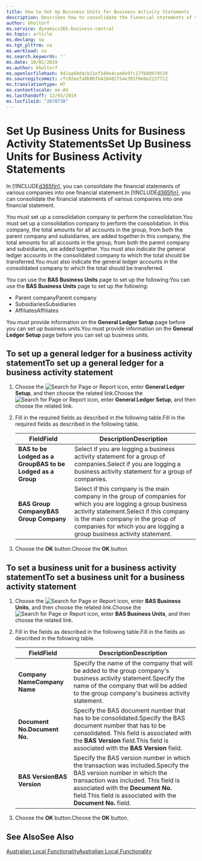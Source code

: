 ```yaml
---
title: How to Set Up Business Units for Business Activity Statements
description: Describes how to consolidate the financial statements of various companies into one financial statement.
author: bholtorf
ms.service: dynamics365-business-central
ms.topic: article
ms.devlang: na
ms.tgt_pltfrm: na
ms.workload: na
ms.search.keywords: ''
ms.date: 10/01/2019
ms.author: bholtorf
ms.openlocfilehash: 941aa60d4cb21ef348e4cae0e9fc17f68d979539
ms.sourcegitcommit: cfc92eefa8b06fb426482f54e393f0e6e222f712
ms.translationtype: HT
ms.contentlocale: en-AU
ms.lasthandoff: 12/03/2019
ms.locfileid: "2878738"
---
```

# <a name="set-up-business-units-for-business-activity-statements"></a><span data-ttu-id="6be72-103">Set Up Business Units for Business Activity Statements</span><span class="sxs-lookup"><span data-stu-id="6be72-103">Set Up Business Units for Business Activity Statements</span></span>
<span data-ttu-id="6be72-104">In [!INCLUDE[d365fin](../../includes/d365fin_md.md)], you can consolidate the financial statements of various companies into one financial statement.</span><span class="sxs-lookup"><span data-stu-id="6be72-104">In [!INCLUDE[d365fin](../../includes/d365fin_md.md)], you can consolidate the financial statements of various companies into one financial statement.</span></span>  

<span data-ttu-id="6be72-105">You must set up a consolidation company to perform the consolidation.</span><span class="sxs-lookup"><span data-stu-id="6be72-105">You must set up a consolidation company to perform the consolidation.</span></span> <span data-ttu-id="6be72-106">In this company, the total amounts for all accounts in the group, from both the parent company and subsidiaries, are added together.</span><span class="sxs-lookup"><span data-stu-id="6be72-106">In this company, the total amounts for all accounts in the group, from both the parent company and subsidiaries, are added together.</span></span> <span data-ttu-id="6be72-107">You must also indicate the general ledger accounts in the consolidated company to which the total should be transferred.</span><span class="sxs-lookup"><span data-stu-id="6be72-107">You must also indicate the general ledger accounts in the consolidated company to which the total should be transferred.</span></span>  

<span data-ttu-id="6be72-108">You can use the **BAS Business Units** page to set up the following:</span><span class="sxs-lookup"><span data-stu-id="6be72-108">You can use the **BAS Business Units** page to set up the following:</span></span>  

- <span data-ttu-id="6be72-109">Parent company</span><span class="sxs-lookup"><span data-stu-id="6be72-109">Parent company</span></span>  
- <span data-ttu-id="6be72-110">Subsidiaries</span><span class="sxs-lookup"><span data-stu-id="6be72-110">Subsidiaries</span></span>  
- <span data-ttu-id="6be72-111">Affiliates</span><span class="sxs-lookup"><span data-stu-id="6be72-111">Affiliates</span></span>  

<span data-ttu-id="6be72-112">You must provide information on the **General Ledger Setup** page before you can set up business units.</span><span class="sxs-lookup"><span data-stu-id="6be72-112">You must provide information on the **General Ledger Setup** page before you can set up business units.</span></span>  

## <a name="to-set-up-a-general-ledger-for-a-business-activity-statement"></a><span data-ttu-id="6be72-113">To set up a general ledger for a business activity statement</span><span class="sxs-lookup"><span data-stu-id="6be72-113">To set up a general ledger for a business activity statement</span></span>  
1. <span data-ttu-id="6be72-114">Choose the ![Search for Page or Report](../../media/ui-search/search_small.png "Search for Page or Report icon") icon, enter **General Ledger Setup**, and then choose the related link.</span><span class="sxs-lookup"><span data-stu-id="6be72-114">Choose the ![Search for Page or Report](../../media/ui-search/search_small.png "Search for Page or Report icon") icon, enter **General Ledger Setup**, and then choose the related link.</span></span>  
2. <span data-ttu-id="6be72-115">Fill in the required fields as described in the following table.</span><span class="sxs-lookup"><span data-stu-id="6be72-115">Fill in the required fields as described in the following table.</span></span>  

    |<span data-ttu-id="6be72-116">Field</span><span class="sxs-lookup"><span data-stu-id="6be72-116">Field</span></span>|<span data-ttu-id="6be72-117">Description</span><span class="sxs-lookup"><span data-stu-id="6be72-117">Description</span></span>|  
    |---------------------------------|---------------------------------------|  
    |<span data-ttu-id="6be72-118">**BAS to be Lodged as a Group**</span><span class="sxs-lookup"><span data-stu-id="6be72-118">**BAS to be Lodged as a Group**</span></span>|<span data-ttu-id="6be72-119">Select if you are logging a business activity statement for a group of companies.</span><span class="sxs-lookup"><span data-stu-id="6be72-119">Select if you are logging a business activity statement for a group of companies.</span></span>|  
    |<span data-ttu-id="6be72-120">**BAS Group Company**</span><span class="sxs-lookup"><span data-stu-id="6be72-120">**BAS Group Company**</span></span>|<span data-ttu-id="6be72-121">Select if this company is the main company in the group of companies for which you are logging a group business activity statement.</span><span class="sxs-lookup"><span data-stu-id="6be72-121">Select if this company is the main company in the group of companies for which you are logging a group business activity statement.</span></span>|  

3.  <span data-ttu-id="6be72-122">Choose the **OK** button.</span><span class="sxs-lookup"><span data-stu-id="6be72-122">Choose the **OK** button.</span></span>  

## <a name="to-set-a-business-unit-for-a-business-activity-statement"></a><span data-ttu-id="6be72-123">To set a business unit for a business activity statement</span><span class="sxs-lookup"><span data-stu-id="6be72-123">To set a business unit for a business activity statement</span></span>  
1. <span data-ttu-id="6be72-124">Choose the ![Search for Page or Report](../../media/ui-search/search_small.png "Search for Page or Report icon") icon, enter **BAS Business Units**, and then choose the related link.</span><span class="sxs-lookup"><span data-stu-id="6be72-124">Choose the ![Search for Page or Report](../../media/ui-search/search_small.png "Search for Page or Report icon") icon, enter **BAS Business Units**, and then choose the related link.</span></span>  
2. <span data-ttu-id="6be72-125">Fill in the fields as described in the following table.</span><span class="sxs-lookup"><span data-stu-id="6be72-125">Fill in the fields as described in the following table.</span></span>  

    |<span data-ttu-id="6be72-126">Field</span><span class="sxs-lookup"><span data-stu-id="6be72-126">Field</span></span>|<span data-ttu-id="6be72-127">Description</span><span class="sxs-lookup"><span data-stu-id="6be72-127">Description</span></span>|  
    |---------------------------------|---------------------------------------|  
    |<span data-ttu-id="6be72-128">**Company Name**</span><span class="sxs-lookup"><span data-stu-id="6be72-128">**Company Name**</span></span>|<span data-ttu-id="6be72-129">Specify the name of the company that will be added to the group company's business activity statement.</span><span class="sxs-lookup"><span data-stu-id="6be72-129">Specify the name of the company that will be added to the group company's business activity statement.</span></span>|  
    |<span data-ttu-id="6be72-130">**Document No.**</span><span class="sxs-lookup"><span data-stu-id="6be72-130">**Document No.**</span></span>|<span data-ttu-id="6be72-131">Specify the BAS document number that has to be consolidated.</span><span class="sxs-lookup"><span data-stu-id="6be72-131">Specify the BAS document number that has to be consolidated.</span></span> <span data-ttu-id="6be72-132">This field is associated with the **BAS Version** field.</span><span class="sxs-lookup"><span data-stu-id="6be72-132">This field is associated with the **BAS Version** field.</span></span>|  
    |<span data-ttu-id="6be72-133">**BAS Version**</span><span class="sxs-lookup"><span data-stu-id="6be72-133">**BAS Version**</span></span>|<span data-ttu-id="6be72-134">Specify the BAS version number in which the transaction was included.</span><span class="sxs-lookup"><span data-stu-id="6be72-134">Specify the BAS version number in which the transaction was included.</span></span> <span data-ttu-id="6be72-135">This field is associated with the **Document No.** field.</span><span class="sxs-lookup"><span data-stu-id="6be72-135">This field is associated with the **Document No.** field.</span></span>|  

3. <span data-ttu-id="6be72-136">Choose the **OK** button.</span><span class="sxs-lookup"><span data-stu-id="6be72-136">Choose the **OK** button.</span></span>  

## <a name="see-also"></a><span data-ttu-id="6be72-137">See Also</span><span class="sxs-lookup"><span data-stu-id="6be72-137">See Also</span></span>  
[<span data-ttu-id="6be72-138">Australian Local Functionality</span><span class="sxs-lookup"><span data-stu-id="6be72-138">Australian Local Functionality</span></span>](australia-local-functionality.md)   


